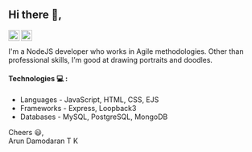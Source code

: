 ## Hi there 👋,

<a href="https://linkedin.com/in/arundamodartk">
  <img align="left" alt="Arun Damodaran - LinkedIn" width="22px" src="https://cdn.jsdelivr.net/npm/simple-icons@v3/icons/linkedin.svg"/>
</a>
<a href="https://instagram.com/arun_damodar_tk">
  <img align="left" alt="Arun Damodaran - Instagram" width="22px" src="https://cdn.jsdelivr.net/npm/simple-icons@v3/icons/instagram.svg"/>
</a>
<br />
<br /> 
I'm a NodeJS developer who works in Agile methodologies. Other than professional skills, I’m good at drawing portraits and doodles.

#### Technologies :computer: :
- Languages - JavaScript, HTML, CSS, EJS
- Frameworks - Express, Loopback3
- Databases - MySQL, PostgreSQL, MongoDB
 
Cheers :smiley:, <br />
Arun Damodaran T K
